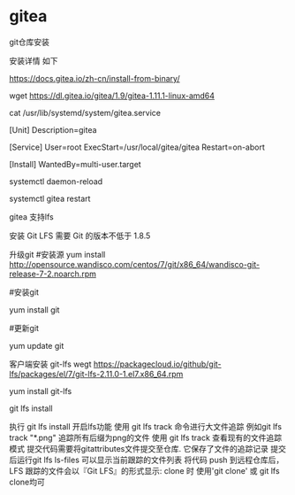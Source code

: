 # gitea
git仓库安装

安装详情 如下 

https://docs.gitea.io/zh-cn/install-from-binary/


wget  https://dl.gitea.io/gitea/1.9/gitea-1.11.1-linux-amd64

cat  /usr/lib/systemd/system/gitea.service

[Unit]
Description=gitea

[Service]
User=root
ExecStart=/usr/local/gitea/gitea
Restart=on-abort

[Install]
WantedBy=multi-user.target

systemctl daemon-reload

systemctl gitea restart

gitea 支持lfs 

安装 Git LFS 需要 Git 的版本不低于 1.8.5

升级git 
#安装源
yum install http://opensource.wandisco.com/centos/7/git/x86_64/wandisco-git-release-7-2.noarch.rpm

#安装git

yum install git

#更新git

yum update git

客户端安装 git-lfs 
wegt https://packagecloud.io/github/git-lfs/packages/el/7/git-lfs-2.11.0-1.el7.x86_64.rpm

yum install git-lfs

git lfs install

执行 git lfs install 开启lfs功能
使用 git lfs track 命令进行大文件追踪 例如git lfs track "*.png" 追踪所有后缀为png的文件
使用 git lfs track 查看现有的文件追踪模式
提交代码需要将gitattributes文件提交至仓库. 它保存了文件的追踪记录
提交后运行git lfs ls-files 可以显示当前跟踪的文件列表
将代码 push 到远程仓库后，LFS 跟踪的文件会以『Git LFS』的形式显示:
clone 时 使用'git clone' 或 git lfs clone均可


